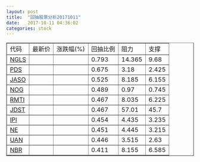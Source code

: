 ```yaml
---
layout: post
title:  "回抽股票分析20171011"
date:   2017-10-11 04:36:02
categories: stock
---
```

<script type="text/javascript">
var stockList = []
stockList.push('gb_ngls');
stockList.push('gb_pds');
stockList.push('gb_jaso');
stockList.push('gb_nog');
stockList.push('gb_rmti');
stockList.push('gb_jdst');
stockList.push('gb_ipi');
stockList.push('gb_ne');
stockList.push('gb_uan');
stockList.push('gb_nbr');
</script>
<table border="1">
 <tr>
 <td>代码</td>
 <td>最新价</td>
 <td>涨跌幅(%)</td>
 <td>回抽比例</td>
 <td>阻力</td>
 <td>支撑</td>
</tr>
  <tr id="ngls">
  <td><a href="http://stock.finance.sina.com.cn/usstock/quotes/NGLS.html" target="_blank">NGLS</a></td><td></td><td></td><td>0.793</td><td>14.365</td><td>9.68</td></tr>
  <tr id="pds">
  <td><a href="http://stock.finance.sina.com.cn/usstock/quotes/PDS.html" target="_blank">PDS</a></td><td></td><td></td><td>0.675</td><td>3.18</td><td>2.425</td></tr>
  <tr id="jaso">
  <td><a href="http://stock.finance.sina.com.cn/usstock/quotes/JASO.html" target="_blank">JASO</a></td><td></td><td></td><td>0.525</td><td>8.185</td><td>6.155</td></tr>
  <tr id="nog">
  <td><a href="http://stock.finance.sina.com.cn/usstock/quotes/NOG.html" target="_blank">NOG</a></td><td></td><td></td><td>0.489</td><td>0.97</td><td>0.745</td></tr>
  <tr id="rmti">
  <td><a href="http://stock.finance.sina.com.cn/usstock/quotes/RMTI.html" target="_blank">RMTI</a></td><td></td><td></td><td>0.467</td><td>8.035</td><td>6.225</td></tr>
  <tr id="jdst">
  <td><a href="http://stock.finance.sina.com.cn/usstock/quotes/JDST.html" target="_blank">JDST</a></td><td></td><td></td><td>0.467</td><td>57.01</td><td>45.7</td></tr>
  <tr id="ipi">
  <td><a href="http://stock.finance.sina.com.cn/usstock/quotes/IPI.html" target="_blank">IPI</a></td><td></td><td></td><td>0.454</td><td>4.435</td><td>3.235</td></tr>
  <tr id="ne">
  <td><a href="http://stock.finance.sina.com.cn/usstock/quotes/NE.html" target="_blank">NE</a></td><td></td><td></td><td>0.451</td><td>4.445</td><td>3.215</td></tr>
  <tr id="uan">
  <td><a href="http://stock.finance.sina.com.cn/usstock/quotes/UAN.html" target="_blank">UAN</a></td><td></td><td></td><td>0.446</td><td>3.515</td><td>2.63</td></tr>
  <tr id="nbr">
  <td><a href="http://stock.finance.sina.com.cn/usstock/quotes/NBR.html" target="_blank">NBR</a></td><td></td><td></td><td>0.411</td><td>8.155</td><td>6.585</td></tr>
</table>
